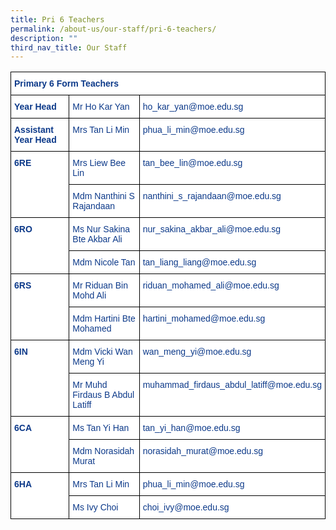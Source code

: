 ```yaml
---
title: Pri 6 Teachers
permalink: /about-us/our-staff/pri-6-teachers/
description: ""
third_nav_title: Our Staff
---
```

<style type="text/css">
.tg  {border-collapse:collapse;border-spacing:0;}
.tg td{border-color:black;border-style:solid;border-width:1px;font-family:Arial, sans-serif;font-size:14px;
  overflow:hidden;padding:10px 5px;word-break:normal;}
.tg th{border-color:black;border-style:solid;border-width:1px;font-family:Arial, sans-serif;font-size:14px;
  font-weight:normal;overflow:hidden;padding:10px 5px;word-break:normal;}
.tg .tg-ifvt{background-color:#FFF;color:#0C3989;font-weight:bold;text-align:left;vertical-align:top}
.tg .tg-vvbc{background-color:#FFF;color:#0C3989;text-align:left;vertical-align:top}
</style>
<table class="tg">
<thead>
  <tr>
    <th class="tg-ifvt" colspan="3">Primary 6 Form Teachers</th>
  </tr>
</thead>
<tbody>
  <tr>
    <td class="tg-ifvt"><b>Year Head</b></td>
    <td class="tg-vvbc"><span style="font-weight:400;color:#0C3989">Mr Ho Kar Yan</span></td>
    <td class="tg-vvbc"><span style="font-weight:400;color:#0C3989">ho_kar_yan@moe.edu.sg</span></td>
  </tr>
  <tr>
    <td class="tg-ifvt"><b>Assistant Year Head</b></td>
    <td class="tg-vvbc"><span style="font-weight:400;color:#0C3989">Mrs Tan Li Min</span></td>
    <td class="tg-vvbc"><span style="font-weight:400;color:#0C3989">phua_li_min@moe.edu.sg</span></td>
  </tr>
  <tr>
    <td class="tg-ifvt" rowspan="2"><b>6RE</b></td>
    <td class="tg-vvbc"><span style="font-weight:400;color:#0C3989">Mrs Liew Bee Lin</span></td>
    <td class="tg-vvbc"><span style="font-weight:400;color:#0C3989">tan_bee_lin@moe.edu.sg</span></td>
  </tr>
  <tr>
    <td class="tg-vvbc"><span style="font-weight:400;color:#0C3989">Mdm Nanthini S Rajandaan</span></td>
    <td class="tg-vvbc"><span style="font-weight:400;color:#0C3989">nanthini_s_rajandaan@moe.edu.sg</span></td>
  </tr>
  <tr>
    <td class="tg-ifvt" rowspan="2"><b>6RO</b></td>
    <td class="tg-vvbc"><span style="font-weight:400;color:#0C3989">Ms Nur Sakina Bte Akbar Ali</span></td>
    <td class="tg-vvbc"><span style="font-weight:400;color:#0C3989">nur_sakina_akbar_ali@moe.edu.sg</span></td>
  </tr>
  <tr>
    <td class="tg-vvbc"><span style="font-weight:400;color:#0C3989">Mdm Nicole Tan</span></td>
    <td class="tg-vvbc"><span style="font-weight:400;color:#0C3989">tan_liang_liang@moe.edu.sg</span></td>
  </tr>
  <tr>
    <td class="tg-ifvt" rowspan="2">6RS</td>
    <td class="tg-vvbc"><span style="font-weight:400;color:#0C3989">Mr Riduan Bin Mohd Ali</span></td>
    <td class="tg-vvbc"><span style="font-weight:400;color:#0C3989">riduan_mohamed_ali@moe.edu.sg</span></td>
  </tr>
  <tr>
    <td class="tg-vvbc"><span style="font-weight:400;color:#0C3989">Mdm Hartini Bte Mohamed</span></td>
    <td class="tg-vvbc"><span style="font-weight:400;color:#0C3989">hartini_mohamed@moe.edu.sg</span></td>
  </tr>
  <tr>
    <td class="tg-ifvt" rowspan="2" style="border: 1px solid black"><b>6IN</b></td>
    <td class="tg-vvbc" style="border: 1px solid black"><span style="font-weight:400;color:#0C3989">Mdm Vicki Wan Meng Yi</span></td>
    <td class="tg-vvbc" style="border: 1px solid black"><span style="font-weight:400;color:#0C3989">wan_meng_yi@moe.edu.sg</span></td>
  </tr>
  <tr>
    <td class="tg-vvbc" style="border: 1px solid black"><span style="font-weight:400;color:#0C3989">Mr Muhd Firdaus B Abdul Latiff</span></td>
    <td class="tg-vvbc" style="border: 1px solid black"><span style="font-weight:400;color:#0C3989">muhammad_firdaus_abdul_latiff@moe.edu.sg</span></td>
  </tr>
  <tr>
    <td class="tg-ifvt" rowspan="2" style="border: 1px solid black"><b>6CA</b></td>
    <td class="tg-vvbc" style="border: 1px solid black"><span style="font-weight:400;color:#0C3989">Ms Tan Yi Han</span></td>
    <td class="tg-vvbc" style="border: 1px solid black"><span style="font-weight:400;color:#0C3989">tan_yi_han@moe.edu.sg</span></td>
  </tr>
  <tr>
    <td class="tg-vvbc" style="border: 1px solid black"><span style="font-weight:400;color:#0C3989">Mdm Norasidah Murat</span></td>
    <td class="tg-vvbc" style="border: 1px solid black"><span style="font-weight:400;color:#0C3989">norasidah_murat@moe.edu.sg</span></td>
  </tr>
  <tr>
    <td class="tg-ifvt" rowspan="2" style="border: 1px solid black"><b>6HA</b></td>
    <td class="tg-vvbc" style="border: 1px solid black"><span style="font-weight:400;color:#0C3989">Mrs Tan Li Min</span></td>
    <td class="tg-vvbc" style="border: 1px solid black"><span style="font-weight:400;color:#0C3989">phua_li_min@moe.edu.sg</span></td>
  </tr>
  <tr>
    <td class="tg-vvbc" style="border: 1px solid black"><span style="font-weight:400;color:#0C3989">Ms Ivy Choi</span></td>
    <td class="tg-vvbc" style="border: 1px solid black"><span style="font-weight:400;color:#0C3989">choi_ivy@moe.edu.sg</span></td>
  </tr>
</tbody>
</table>